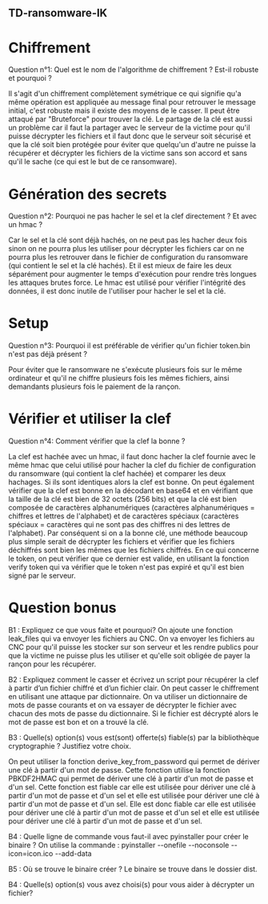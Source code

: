  ## TD-ransomware-IK



# Chiffrement
Question n°1: Quel est le nom de l'algorithme de chiffrement ? Est-il robuste et pourquoi ?

Il s'agit d'un chiffrement complètement symétrique ce qui signifie qu'a même opération est appliquée au message final pour retrouver le message initial, c'est robuste mais il existe des moyens de le casser. Il peut être attaqué par "Bruteforce" pour trouver la clé. Le partage de la clé est aussi un problème car il faut la partager avec le serveur de la victime pour qu'il puisse décrypter les fichiers et il faut donc que le serveur soit sécurisé et que la clé soit bien protégée pour éviter que quelqu'un d'autre ne puisse la récupérer et décrypter les fichiers de la victime sans son accord et sans qu'il le sache (ce qui est le but de ce ransomware).

# Génération des secrets

Question n°2: Pourquoi ne pas hacher le sel et la clef directement ? Et avec un hmac ?

Car le sel et la clé sont déjà hachés, on ne peut pas les hacher deux fois sinon on ne pourra plus les utiliser pour décrypter les fichiers car on ne pourra plus les retrouver dans le fichier de configuration du ransomware (qui contient le sel et la clé hachés).
Et il est mieux de faire les deux séparément pour augmenter le temps d'exécution pour rendre très longues les attaques brutes force.
Le hmac est utilisé pour vérifier l'intégrité des données, il est donc inutile de l'utiliser pour hacher le sel et la clé.

# Setup

Question n°3: Pourquoi il est préférable de vérifier qu'un fichier token.bin n'est pas déjà présent ?

Pour éviter que le ransomware ne s'exécute plusieurs fois sur le même ordinateur et qu'il ne chiffre plusieurs fois les mêmes fichiers, ainsi demandants plusieurs fois le paiement de la rançon.

# Vérifier et utiliser la clef

Question n°4: Comment vérifier que la clef la bonne ?

La clef est hachée avec un hmac, il faut donc hacher la clef fournie avec le même hmac que celui utilisé pour hacher la clef du fichier de configuration du ransomware (qui contient la clef hachée) et comparer les deux hachages. Si ils sont identiques alors la clef est bonne.
On peut également vérifier que la clef est bonne en la décodant en base64 et en vérifiant que la taille de la clé est bien de 32 octets (256 bits) et que la clé est bien composée de caractères alphanumériques (caractères alphanumériques = chiffres et lettres de l'alphabet) et de caractères spéciaux (caractères spéciaux = caractères qui ne sont pas des chiffres ni des lettres de l'alphabet).
Par conséquent si on a la bonne clé, une méthode beaucoup plus simple serait de décrypter les fichiers et vérifier que les fichiers déchiffrés sont bien les mêmes que les fichiers chiffrés. En ce qui concerne le token, on peut vérifier que ce dernier est valide, en utilisant la fonction verify token qui va vérifier que le token n'est pas expiré et qu'il est bien signé par le serveur.


# Question bonus

B1 : Expliquez ce que vous faite et pourquoi?
On ajoute une fonction leak_files qui va envoyer les fichiers au CNC. 
On va envoyer les fichiers au CNC pour qu'il puisse les stocker sur son serveur et les rendre publics pour que la victime ne puisse plus les utiliser et qu'elle soit obligée de payer la rançon pour les récupérer. 


B2 : Expliquez comment le casser et écrivez un script pour récupérer la clef à partir d’un fichier
chiffré et d’un fichier clair.
On peut casser le chiffrement en utilisant une attaque par dictionnaire. On va utiliser un dictionnaire de mots de passe courants et on va essayer de décrypter le fichier avec chacun des mots de passe du dictionnaire. Si le fichier est décrypté alors le mot de passe est bon et on a trouvé la clé.


B3 : Quelle(s) option(s) vous est(sont) offerte(s) fiable(s) par la bibliothèque cryptographie ?
Justifiez votre choix.

On peut utiliser la fonction derive_key_from_password qui permet de dériver une clé à partir d'un mot de passe. Cette fonction utilise la fonction PBKDF2HMAC qui permet de dériver une clé à partir d'un mot de passe et d'un sel. Cette fonction est fiable car elle est utilisée pour dériver une clé à partir d'un mot de passe et d'un sel et elle est utilisée pour dériver une clé à partir d'un mot de passe et d'un sel. Elle est donc fiable car elle est utilisée pour dériver une clé à partir d'un mot de passe et d'un sel et elle est utilisée pour dériver une clé à partir d'un mot de passe et d'un sel. 


B4 : Quelle ligne de commande vous faut-il avec pyinstaller pour créer le binaire ?
On utilise la commande :
pyinstaller --onefile --noconsole --icon=icon.ico --add-data

B5 : Où se trouve le binaire créer ?
Le binaire se trouve dans le dossier dist.

B4 : Quelle(s) option(s) vous avez choisi(s) pour vous aider à décrypter un fichier?




